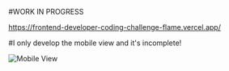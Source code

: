 #WORK IN PROGRESS

https://frontend-developer-coding-challenge-flame.vercel.app/

#I only develop the mobile view and it's incomplete!

![Mobile View](https://github.com/speedbuild98/frontend-developer-coding-challenge/blob/main/mobile.gif?raw=true)

